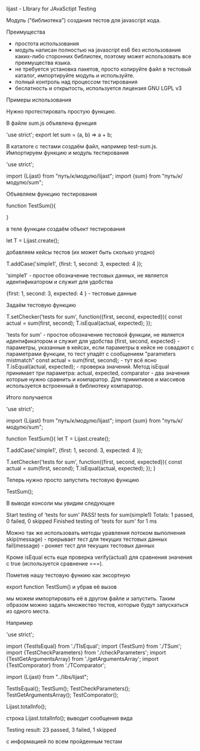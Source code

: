 lijast - LIbrary for JAvaSctipt Testing

Модуль ("библиотека") создания тестов для javascript кода.

Преимущества
- простота использования
- модуль написан полностью на javascript es6 без использования каких-либо сторонних библиотек, поэтому может использовать все преимущества языка.
- не требуется установка пакетов, просто копируйте файл в тестовый каталог, импортируйте модуль и используйте.
- полный контроль над процессом тестирования
- беслатность и открытость, используется лицензия GNU LGPL v3

Примеры использования

Нужно протестировать простую функцию.

В файле sum.js объявлена функция

'use strict';
export let sum = (a, b) => a + b;

В каталоге с тестами создаём файл, например test-sum.js. Импортируем функцию и модуль тестирования

'use strict';

import {Lijast} from "путь/к/модулю/lijast";
import {sum} from "путь/к/модулю/sum";

Объявляем функцию тестирования

function TestSum(){

}

в теле функции создаём объект тестирования

let T = Lijast.create();

добавляем кейсы тестов (их может быть сколько угодно)

T.addCase('simple1',
{first: 1, second: 3,  expected: 4 });

'simple1' - простое обозначение тестовых данных, не является идентификатором и служит для удобства

{first: 1, second: 3, expected: 4 } - тестовые данные

Задаём тестовую функцию

T.setChecker('tests for sum',
function({first, second, expected}){
  const actual = sum(first, second);
  T.isEqual(actual, expected);
});

'tests for sum' - простое обозначение тестовой функции, не является идентификатором и служит для удобства
{first, second, expected} - параметры, указанные в кейсах, если параметры в кейсе не совадают с параметрами функции, то тест упадёт с сообщением "parameters mistmatch"
const actual = sum(first, second); - тут всё ясно
T.isEqual(actual, expected); - проверка значений. Метод isEqual принимает три параметра: actual, expected, comparator - два значения которые нужно сравнить и компаратор. Для примитивов и массивов используется встроенный в библиотеку компаратор.

Итого получается

'use strict';

import {Lijast} from "путь/к/модулю/lijast";
import {sum} from "путь/к/модулю/sum";

function TestSum(){
  let T = Lijast.create();

  T.addCase('simple1',
  {first: 1, second: 3,  expected: 4 });

  T.setChecker('tests for sum',
  function({first, second, expected}){
    const actual = sum(first, second);
    T.isEqual(actual, expected);
  });
}

Теперь нужно просто запустить тестовую функцию

TestSum();

В выводе консоли мы увидим следующее

Start testing of 'tests for sum'
PASS! tests for sum(simple1)
Totals: 1 passed, 0 failed, 0 skipped
Finished testing of 'tests for sum' for 1 ms

Можно так же использовать методы уравления потоком выполнения
skip(message) - прерывает тест для текущих тестовых данных
fail(message) - роняет тест для текущих тестовых данных

Кроме isEqual есть еще проверка verify(actual) для сравнения значения с true (используется сравнение ===).

Пометив нашу тестовую функию как эксортную

export function TestSum() и убрав её вызов

мы можем импортировать её в другом файле и запустить. Таким образом можно задать множество тестов, которые будут запускаться из одного места.

Например

'use strict';

import {TestIsEqual} from './TIsEqual';
import {TestSum} from './TSum';
import {TestCheckParameters} from './checkParameters';
import {TestGetArgumentsArray} from './getArgumentsArray';
import {TestComporator} from './TComparator';

import {Lijast} from "../libs/lijast";

TestIsEqual();
TestSum();
TestCheckParameters();
TestGetArgumentsArray();
TestComporator();

Lijast.totalInfo();

строка Lijast.totalInfo(); выводит сообщения вида

Testing result: 23 passed, 3 failed, 1 skipped

с информацией по всем пройденным тестам
